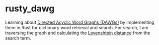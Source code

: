 # rusty_dawg

Learning about [Directed Acyclic Word Graphs (DAWGs)](https://en.wikipedia.org/wiki/Deterministic_acyclic_finite_state_automaton) by implementing them in Rust for dictionary word retrieval and search. For search, I am traversing the graph and calculating the [Levenshtein distance](https://en.wikipedia.org/wiki/Levenshtein_distance) from the search term.
